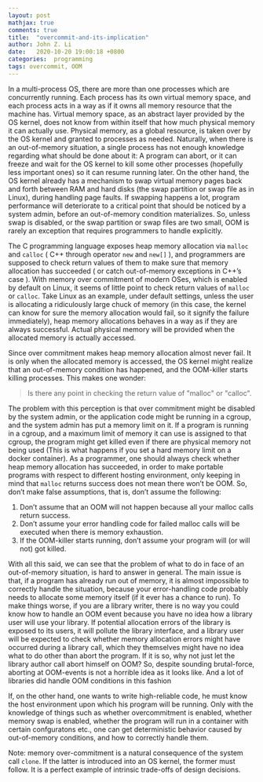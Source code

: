 ```yaml
---
layout: post
mathjax: true
comments: true
title:  "overcommit-and-its-implication"
author: John Z. Li
date:   2020-10-20 19:00:18 +0800
categories:  programming
tags: overcommit, OOM
---
```

In a multi-process OS, there are more than one processes which are concurrently running.
Each process has its own virtual memory space, and each process acts in a way
as if it owns all memory resource that the machine has.
Virtual memory space, as an abstract layer provided by the OS kernel,
does not know from within itself that how much physical memory it can actually use.
Physical memory, as a global resource, is taken over by the OS kernel and granted
to processes as needed.
Naturally, when there is an out-of-memory situation,
a single process has not enough knowledge regarding what should be done about it:
A program can abort, or it can freeze and wait for the OS kernel to kill some other processes
(hopefully less important ones) so it can resume running later.
On the other hand, the OS kernel already has a mechanism to swap virtual memory
pages back and forth between RAM and hard disks (the swap partition or swap file as in Linux),
during handling page faults.
If swapping happens a lot, program performance will deteriorate to a critical point
that should be noticed by a system admin,
before an out-of-memory condition materializes.
So, unless swap is disabled, or the swap partition or swap files are two small,
OOM is rarely an exception that requires programmers to handle explicitly.

The C programming language exposes heap memory allocation via
`malloc` and `calloc`
( C++ through operator `new` and `new[]` ),
and programmers are supposed to check return values of
them to make sure that memory allocation has succeeded
( or catch out-of-memory exceptions in C++’s case ).
With memory over commitment of modern OSes, which is enabled by default on Linux,
it seems of little point to check return values of `malloc` or `calloc`.
Take Linux as an example, under default settings, unless the user is allocating
a ridiculously large chuck of memory (in this case, the kernel can know for sure the memory allocation would fail, so
it signify the failure immediately), heap memory allocations behaves in a way as if they are always successful.
Actual physical memory will be provided when the allocated memory is actually accessed.

Since over commitment makes heap memory allocation almost never fail.
It is only when the allocated memory is accessed, the OS kernel might
realize that an out-of-memory condition has happened,
and the OOM-killer starts killing processes. This makes one wonder:
> Is there any point in checking the return value of "malloc" or "calloc".

The problem with this perception is that over commitment might be disabled
by the system admin, or the application code might be running in a cgroup,
and the system admin has put a memory limit on it. If a program is running in a cgroup,
and a maximum limit of memory it can use is assigned to that cgroup,
the program might get killed even if there are physical memory not being used
(This is what happens if you set a hard memory limit on a docker container).
As a programmer, one should always check whether heap memory allocation has succeeded,
in order to make portable programs with respect to different hosting environment,
only keeping in mind that `malloc` returns success does not mean there won’t be OOM.
So, don’t make false assumptions, that is, don’t assume the following:

1.  Don’t assume that an OOM will not happen because all your malloc calls return success.
2.  Don’t assume your error handling code for failed malloc calls will be executed when there is memory exhaustion.
3.  If the OOM-killer starts running, don’t assume your program will (or will not) got killed.

With all this said, we can see that the problem of what to do in face of
an out-of-memory situation, is hard to answer in general.
The main issue is that, if a program has already run out of memory,
it is almost impossible to correctly handle the situation,
because your error-handling code probably needs to allocate some memory itself
(if it ever has a chance to run).
To make things worse, if you are a library writer,
there is no way you could know how to handle an OOM event because you have no
idea how a library user will use your library.
If potential allocation errors of the library is exposed to its users,
it will pollute the library interface,
and a library user will be expected to check whether memory allocation
errors might have occurred during a library call,
which they themselves might have no idea what to do other than abort the program.
If it is so, why not just let the library author call abort himself on OOM?
So, despite sounding brutal-force, aborting at OOM-events is not a horrible idea as it looks like.
And a lot of libraries did handle OOM conditions in this fashion

If, on the other hand, one wants to write high-reliable code,
he must know the host environment upon which his program will be running.
Only with the knowledge of things such as whether overcommitment is enabled,
whether memory swap is enabled, whether the program will run in a container with certain confguratons
etc., one can get deterministic behavior caused by out-of-memory conditions,
and how to correctly handle them.

Note: memory over-commitment is a natural consequence of the system call `clone`.
If the latter is introduced into an OS kernel, the former must follow.
It is a perfect example of intrinsic trade-offs of design decisions.

